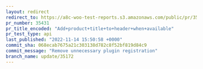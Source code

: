 ```yaml
---
layout: redirect
redirect_to: https://a8c-woo-test-reports.s3.amazonaws.com/public/pr/35431/api/index.html
pr_number: 35431
pr_title_encoded: "Add+product+title+to+header+when+available"
pr_test_type: api
last_published: "2022-11-14 15:50:58 +0000"
commit_sha: 068ecab7675a21c303138d782c8f52bf819d84c9
commit_message: "Remove unnecessary plugin registration"
branch_name: update/35172
---
```

